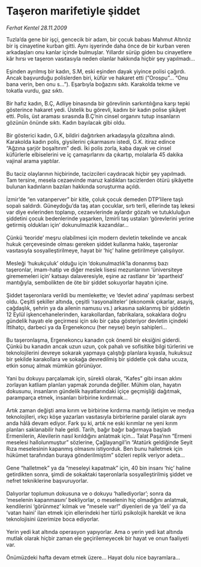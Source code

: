 # Taşeron marifetiyle şiddet

*Ferhat Kentel 28.11.2009*

<div class="taraf_structure_2col_1zq">
<div class="margen_n">



 <p>Tuzla’da gene bir işçi, gencecik bir adam, bir çocuk babası Mahmut Altınöz bir iş cinayetine kurban gitti. Aynı işyerinde daha önce de bir kurban veren arkadaşları onu kanlar içinde bulmuşlar. Yıllardır sürüp giden bu cinayetlere kâr hırsı ve taşeron vasıtasıyla neden olanlar hakkında hiçbir şey yapılmadı... <br/><br/>Eşinden ayrılmış bir kadın, S.M, eski eşinden dayak yiyince polisi çağırdı. Ancak başvurduğu polislerden biri, küfür ve hakaret etti (“Orospu”... “Onu bana verin, ben onu s...”). Eşarbıyla boğazını sıktı. Karakolda tekme ve tokatla vurdu, gaz sıktı. <br/><br/>Bir hafız kadın, B.Ç, Adliye binasında bir görevlinin sarkıntılığına karşı tepki gösterince hakaret yedi. Üstelik bu görevli, kadını bir kadın polise şikâyet etti. Polis, üst araması sırasında B.Ç’nin cinsel organını tutup insanların gözünün önünde sıktı. Kadın bayılacak gibi oldu. <br/><br/>Bir gösterici kadın, G.K, bildiri dağıtırken arkadaşıyla gözaltına alındı. Karakolda kadın polis, giysilerini çıkarmasını istedi, G.K. itiraz edince “Ağzına şarjör boşaltırım” dedi. İki polis zorla, kaba dayak ve cinsel küfürlerle elbiselerini ve iç çamaşırlarını da çıkartıp, molalarla 45 dakika vajinal arama yaptılar. <br/><br/>Bu taciz olaylarının hiçbirinde, tacizcileri caydıracak hiçbir şey yapılmadı. Tam tersine, mesela cezaevinde maruz kaldıkları tacizlerden ötürü şikâyette bulunan kadınların bazıları hakkında soruşturma açıldı. <br/><br/>İzmir’de “en vatanperver” bir kitle, çoluk çocuk demeden DTP’lilere taşlı sopalı saldırdı. Güneydoğu’da taş atan çocuklar, sırtı terli, ellerinde taş lekesi var diye evlerinden toplanıp, cezaevlerinde aylardır gözaltı ve tutukluluğun şiddetini çocuk bedenlerinde yaşarken, İzmirli taş ustaları ‘görevlerini yerine getirmiş oldukları için’ dokunulmazlık kazandılar... <br/><br/>Çünkü ‘teoride’ meşru olabilmesi için modern devletin tekelinde ve ancak hukuk çerçevesinde olması gereken şiddet kullanma hakkı, taşeronlar vasıtasıyla sosyalleştirilmeye, hayat bir ‘hiç’ haline getirilmeye çalışılıyor. <br/><br/>Mesleği ‘hukukçuluk’ olduğu için ‘dokunulmazlık’la donanmış bazı taşeronlar, imam-hatip ve diğer meslek lisesi mezunlarının ‘üniversiteye girememeleri için’ katsayı dalaveresiyle, eşine az rastlanır bir ‘apartheid’ mantığıyla, sembolikten de öte bir şiddet sokuyorlar hayatın içine. <br/><br/>Şiddet taşeronlara verildi bu memlekette; ve ‘devlet adına’ yapılması serbest oldu. Çeşitli şekiller altında, çeşitli ‘rasyonaliteler’ (ekonomik çıkarlar, asayiş, çağdaşlık, şehrin ya da ailenin namusu vs.) arkasına saklanmış bir şiddetin 12 Eylül işkencehanelerinden, karakollardan, fabrikalara, sokaklara doğru gündelik hayatı ele geçirmesi için sıkı bir çaba gösteriyor devletin içindeki İttihatçı, darbeci ya da Ergenekoncu (her neyse) beyin sahipleri... <br/><br/>Bu taşeronlaşma, Ergenekoncu kanadın çok önemli bir eksiğini giderdi. Çünkü bu kanadın ancak uzun uzun, çok pahalı ve sofisitike bilgi türlerini ve teknolojilerini devreye sokarak yapmaya çalıştığı planlara kıyasla, hukuksuz bir şekilde karakollara ve sokağa devredilmiş bir şiddetle çok daha ucuza, etkin sonuç almak mümkün görünüyor.<br/><br/>Yani bu dokuyu parçalamak için, sürekli olarak, “Kafes” gibi insan aklını zorlayan katliam planları yapmak zorunda değiller. Mühim olan, hayatın dokusunu, insanların gündelik hayatlarındaki içiçe geçmişliği dağıtmak, paramparça etmek, insanları birbirine kırdırmak... <br/><br/>Artık zaman değişti ama kırım ve birbirine kırdırma mantığı iletişim ve medya teknolojileri, ırkçı köşe yazarları vasıtasıyla birbirlerine paralel olarak aynı anda hâlâ devam ediyor. Fark şu ki, artık ne eski kırımlar ne yeni kırım planları saklanabilir hale geldi. Tarih, bağır bağır bağırmaya başladı Ermenilerin, Alevilerin nasıl kırıldığını anlatmak için... Talat Paşa’nın “Ermeni meselesi hallolunmuştur” sözlerine, Çağlayangil’in “Atatürk geldiğinde Seyit Rıza meselesinin kapanmış olmasını istiyorduk. Ben bunu halletmek için hükümet tarafından buraya gönderilmiştim” sözleri replik veriyor adeta... <br/><br/>Gene “halletmek” ya da “meseleyi kapatmak” için, 40 bin insanı ‘hiç’ haline getirdikten sonra, şimdi de sokaktaki taşeronlarla sosyalleştirilmiş şiddet ve nefret tekniklerine başvuruyorlar. <br/><br/>Dalıyorlar toplumun dokusuna ve o dokuyu ‘hallediyorlar’; sonra da ‘meselenin kapanmasını’ bekliyorlar, o meselenin hiç olmadığını anlatmak, kendilerini ‘görünmez’ kılmak ve “mesele var!” diyenleri de ya ‘deli’ ya da ‘vatan haini’ ilan etmek için ellerindeki her türlü psikolojik harekât ve ikna teknolojisini üzerimize boca ediyorlar. <br/><br/>Yerin yedi kat altında operasyon yapıyorlar. Ama o yerin yedi kat altında mutlak olarak hiçbir zaman ele geçirilemeyecek bir hayat ve onun faaliyeti var. <br/><br/>Önümüzdeki hafta devam etmek üzere... Hayat dolu nice bayramlara... </p>
<br/>
<br/>
<br/>



<br/>


<div id="taraf_not">
</div>

</div>


</div>
